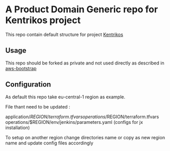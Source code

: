 # A Product Domain Generic repo for Kentrikos project

This repo contain default structure for project [Kentrikos](https://github.com/kentrikos)

## Usage

This repo should be forked as private and not used directly as described in [aws-bootstrap](https://github.com/kentrikos/aws-bootstrap)

## Configuration

As default this repo take eu-central-1 region as example.

File thant need to  be updated :

application/$REGION/terraform.tfvars
operations/$REGION/terraform.tfvars
operations/$REGION/env/jenkins/parameters.yaml (configs for jx installation)

To setup on another region change directories name or copy as new region name and update config files accordingly